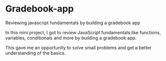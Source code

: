 # Gradebook-app
Reviewing javascript fundamentals by building a gradebook app

In this mini project, I got to review JavaScript fundamentals like functions, variables, conditionals and more by building a gradebook app.

This gave me an opportunity to solve small problems and get a better understanding of the basics.
